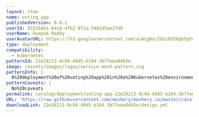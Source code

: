```yaml
---
layout: item
name: voting_app
publishedVersion: 0.0.1
userId: 9222bde1-64c6-4fb2-971a-3402d5ae2fd9
userName: Deepak Reddy
userAvatarURL: https://lh3.googleusercontent.com/a/ACg8ocIGbiDtE0q65qVvAUdzHw8Qky81rM0kSAknIqbgysfDCw=s96-c
type: deployment
compatibility:
  - kubernetes
patternId: 22e28213-8c94-49d5-b104-3b7feee84b5e
image: /assets/images/logos/service-mesh-pattern.svg
patternInfo: |
  A%20deployment%20of%20voting%20app%20in%20a%20Kubernetes%20environment%2C%20the%20%22voting_app%22%20design%20leverages%20container%20orchestration%20to%20ensure%20scalability%2C%20reliability%2C%20and%20ease%20of%20deployment.
patternCaveats: |
  No%20caveats
permalink: catalog/deployment/voting-app-22e28213-8c94-49d5-b104-3b7feee84b5e.html
URL: 'https://raw.githubusercontent.com/meshery/meshery.io/master/catalog/22e28213-8c94-49d5-b104-3b7feee84b5e/0.0.1/design.yml'
downloadLink: 22e28213-8c94-49d5-b104-3b7feee84b5e/design.yml
---
```

